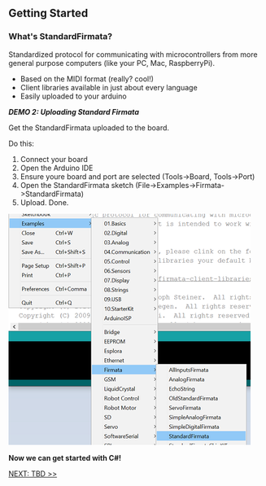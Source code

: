 ## Getting Started

### What's StandardFirmata?
Standardized protocol for communicating with microcontrollers from more general purpose computers (like your PC, Mac, RaspberryPi).

- Based on the MIDI format (really? cool!)
- Client libraries available in just about every language
- Easily uploaded to your arduino

_**DEMO 2: Uploading Standard Firmata**_

Get the StandardFirmata uploaded to the board.

Do this:

1. Connect your board
2. Open the Arduino IDE
3. Ensure youre board and port are selected (Tools->Board, Tools->Port)
4. Open the StandardFirmata sketch (File->Examples->Firmata->StandardFirmata)
5. Upload. Done.

![Should look like this](assets/Demo_2_Firmata.png)


**Now we can get started with C#!** 

[NEXT: TBD >>](GettingStarted_3.md)